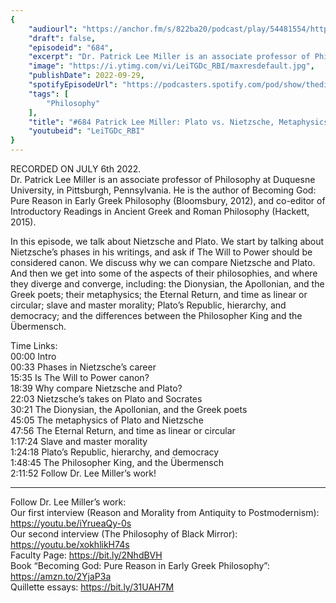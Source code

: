 ```yaml
---
{
	"audiourl": "https://anchor.fm/s/822ba20/podcast/play/54481554/https%3A%2F%2Fd3ctxlq1ktw2nl.cloudfront.net%2Fstaging%2F2022-6-6%2F9c56dd83-baf1-64eb-347f-0710430264d3.m4a",
	"draft": false,
	"episodeid": "684",
	"excerpt": "Dr. Patrick Lee Miller is an associate professor of Philosophy at Duquesne University, in Pittsburgh, Pennsylvania. He is the author of Becoming God: Pure Reason in Early Greek Philosophy (Bloomsbury, 2012), and co-editor of Introductory Readings in Ancient Greek and Roman Philosophy (Hackett, 2015).",
	"image": "https://i.ytimg.com/vi/LeiTGDc_RBI/maxresdefault.jpg",
	"publishDate": 2022-09-29,
	"spotifyEpisodeUrl": "https://podcasters.spotify.com/pod/show/thedissenter/episodes/684-Patrick-Lee-Miller-Plato-vs--Nietzsche--Metaphysics--and-Morality-e1kt56i",
	"tags": [
		"Philosophy"
	],
	"title": "#684 Patrick Lee Miller: Plato vs. Nietzsche, Metaphysics, and Morality",
	"youtubeid": "LeiTGDc_RBI"
}
---
```

RECORDED ON JULY 6th 2022.  
Dr. Patrick Lee Miller is an associate professor of Philosophy at Duquesne University, in Pittsburgh, Pennsylvania. He is the author of Becoming God: Pure Reason in Early Greek Philosophy (Bloomsbury, 2012), and co-editor of Introductory Readings in Ancient Greek and Roman Philosophy (Hackett, 2015).

In this episode, we talk about Nietzsche and Plato. We start by talking about Nietzsche’s phases in his writings, and ask if The Will to Power should be considered canon. We discuss why we can compare Nietzsche and Plato. And then we get into some of the aspects of their philosophies, and where they diverge and converge, including: the Dionysian, the Apollonian, and the Greek poets; their metaphysics; the Eternal Return, and time as linear or circular; slave and master morality; Plato’s Republic, hierarchy, and democracy; and the differences between the Philosopher King and the Übermensch.


Time Links:  
<time>00:00</time> Intro  
<time>00:33</time> Phases in Nietzsche’s career  
<time>15:35</time> Is The Will to Power canon?  
<time>18:39</time> Why compare Nietzsche and Plato?  
<time>22:03</time> Nietzsche’s takes on Plato and Socrates  
<time>30:21</time> The Dionysian, the Apollonian, and the Greek poets  
<time>45:05</time> The metaphysics of Plato and Nietzsche  
<time>47:56</time> The Eternal Return, and time as linear or circular  
<time>1:17:24</time> Slave and master morality  
<time>1:24:18</time> Plato’s Republic, hierarchy, and democracy  
<time>1:48:45</time> The Philosopher King, and the Übermensch  
<time>2:11:52</time> Follow Dr. Lee Miller’s work!

---

Follow Dr. Lee Miller’s work:  
Our first interview (Reason and Morality from Antiquity to Postmodernism): https://youtu.be/iYrueaQy-0s  
Our second interview (The Philosophy of Black Mirror): https://youtu.be/xokhlikH74s  
Faculty Page: https://bit.ly/2NhdBVH  
Book “Becoming God: Pure Reason in Early Greek Philosophy”: https://amzn.to/2YjaP3a  
Quillette essays: https://bit.ly/31UAH7M
